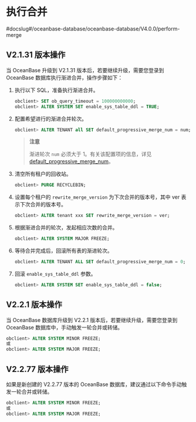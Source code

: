 # 执行合并
#docslug#/oceanbase-database/oceanbase-database/V4.0.0/perform-merge
## V2.1.31 版本操作

当 OceanBase 升级到 V2.1.31 版本后，若要继续升级，需要您登录到 OceanBase 数据库执行渐进合并，操作步骤如下：

1. 执行以下 SQL，准备执行渐进合并。

   ```sql
   obclient> SET ob_query_timeout = 100000000000;
   obclient> ALTER SYSTEM SET enable_sys_table_ddl = TRUE;
   ```

2. 配置希望进行的渐进合并轮次。

   ```sql
   obclient> ALTER TENANT all SET default_progressive_merge_num = num;
   ```

   > **注意**
   >
   > 渐进轮次 `num` 必须大于 1。有关该配置项的信息，详见 [default_progressive_merge_num](../../12.reference-guide/1.system-configuration-items-1/4.tenant-level-configuration-items-1/8.default_progressive_merge_num-1.md)。

3. 清空所有租户的回收站。

   ```sql
   obclient> PURGE RECYCLEBIN;
   ```

4. 设置每个租户的 `rewrite_merge_version` 为下次合并的版本号，其中 ver 表示下次合并的版本号。

   ```sql
   obclient> ALTER tenant xxx SET rewrite_merge_version = ver;
   ```

5. 根据渐进合并的轮次，发起相应次数的合并。

   ```sql
   obclient> ALTER SYSTEM MAJOR FREEZE;
   ```

6. 等待合并完成后，回滚所有表的渐进轮次。

   ```sql
   obclient> ALTER TENANT ALL SET default_progressive_merge_num = 0;
   ```

7. 回滚 `enable_sys_table_ddl` 参数。

   ```sql
   obclient> ALTER SYSTEM SET enable_sys_table_ddl = false;
   ```

## V2.2.1 版本操作

当 OceanBase 数据库升级到 V2.2.1 版本后，若要继续升级，需要您登录到 OceanBase 数据库中，手动触发一轮合并或转储。

```sql
obclient> ALTER SYSTEM MINOR FREEZE;
或
obclient> ALTER SYSTEM MAJOR FREEZE;
```

## V2.2.77 版本操作

如果是新创建的 V2.2.77 版本的 OceanBase 数据库，建议通过以下命令手动触发一轮合并或转储。

```sql
obclient> ALTER SYSTEM MINOR FREEZE;
或
obclient> ALTER SYSTEM MAJOR FREEZE;
```
